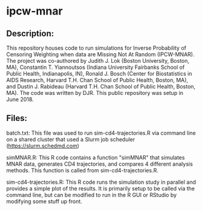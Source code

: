# ipcw-mnar

Description:
--------------
This repository houses code to run simulations for Inverse Probability of Censoring Weighting when data are Missing Not At Random (IPCW-MNAR).  The project was co-authored by Judith J. Lok (Boston University, Boston, MA), Constantin T. Yiannoutsos (Indiana University Fairbanks School of Public Health, Indianapolis, IN), Ronald J. Bosch (Center for Biostatistics in AIDS Research, Harvard T.H. Chan School of Public Health, Boston, MA), and Dustin J. Rabideau (Harvard T.H. Chan School of Public Health, Boston, MA). The code was written by DJR. This public repository was setup in June 2018.

Files:
--------------
batch.txt:	This file was used to run sim-cd4-trajectories.R via command line on a shared cluster that used a Slurm job scheduler (https://slurm.schedmd.com)

simMNAR.R:	This R code contains a function "simMNAR" that simulates MNAR data, generates CD4 trajectories, and compares 4 different analysis methods. This function is called from sim-cd4-trajectories.R.

sim-cd4-trajectories.R:	This R code runs the simulation study in parallel and provides a simple plot of the results. It is primarily setup to be called via the command line, but can be modified to run in the R GUI or RStudio by modifying some stuff up front.
